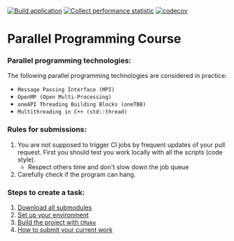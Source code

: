 [![Build application](https://github.com/learning-process/parallel_programming_course/actions/workflows/main.yml/badge.svg)](https://github.com/learning-process/parallel_programming_course/actions/workflows/main.yml)
[![Collect performance statistic](https://github.com/learning-process/parallel_programming_course/actions/workflows/perf-statistic.yml/badge.svg)](https://github.com/learning-process/parallel_programming_course/actions/workflows/perf-statistic.yml)
[![codecov](https://codecov.io/gh/learning-process/parallel_programming_course/graph/badge.svg?token=qCOtqeFyIz)](https://codecov.io/gh/learning-process/parallel_programming_course)

# Parallel Programming Course

### Parallel programming technologies:
  The following parallel programming technologies are considered in practice:
  * `Message Passing Interface (MPI)` 
  * `OpenMP (Open Multi-Processing)`
  * `oneAPI Threading Building Blocks (oneTBB)`
  * `Multithreading in C++ (std::thread)`

### Rules for submissions:
1. You are not supposed to trigger CI jobs by frequent updates of your pull request. First you should test you work locally with all the scripts (code style).
    * Respect others time and don't slow down the job queue
2. Carefully check if the program can hang.

### Steps to create a task:
1. [Download all submodules](docs/download.md)
2. [Set up your environment](docs/environment.md)
3. [Build the project with `CMake`](docs/build.md)
4. [How to submit your current work](docs/submit_work.md)
